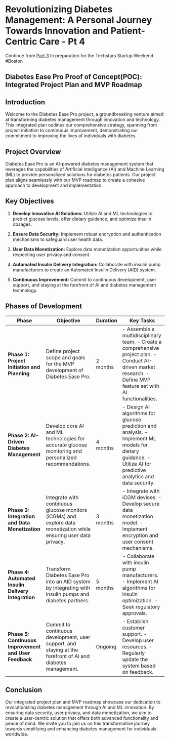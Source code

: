 # Revolutionizing Diabetes Management: A Personal Journey Towards Innovation and Patient-Centric Care - Pt 4

Continue from [Part 3](/2023/09/26/diabetes-management-and-CGM-technology-p3) In preparation for the Techstars Startup Weekend #Boston

## Diabetes Ease Pro Proof of Concept(POC): Integrated Project Plan and MVP Roadmap

## Introduction

Welcome to the Diabetes Ease Pro project, a groundbreaking venture aimed at transforming diabetes management through innovation and technology. This integrated plan outlines our comprehensive strategy, spanning from project initiation to continuous improvement, demonstrating our commitment to improving the lives of individuals with diabetes.

## Project Overview

Diabetes Ease Pro is an AI-powered diabetes management system that leverages the capabilities of Artificial Intelligence (AI) and Machine Learning (ML) to provide personalized solutions for diabetes patients. Our project plan aligns seamlessly with our MVP roadmap to create a cohesive approach to development and implementation.

## Key Objectives

1. **Develop Innovative AI Solutions:** Utilize AI and ML technologies to predict glucose levels, offer dietary guidance, and optimize insulin dosages.

2. **Ensure Data Security:** Implement robust encryption and authentication mechanisms to safeguard user health data.

3. **User Data Monetization:** Explore data monetization opportunities while respecting user privacy and consent.

4. **Automated Insulin Delivery Integration:** Collaborate with insulin pump manufacturers to create an Automated Insulin Delivery (AID) system.

5. **Continuous Improvement:** Commit to continuous development, user support, and staying at the forefront of AI and diabetes management technology.

## Phases of Development

| Phase                                                 | Objective                                                                                                          | Duration | Key Tasks                                                                                                                                                          |
| ----------------------------------------------------- | ------------------------------------------------------------------------------------------------------------------ | -------- | ------------------------------------------------------------------------------------------------------------------------------------------------------------------ |
| **Phase 1: Project Initiation and Planning**          | Define project scope and goals for the MVP development of Diabetes Ease Pro.                                       | 2 months | - Assemble a multidisciplinary team. - Create a comprehensive project plan. - Conduct AI-driven market research. - Define MVP feature set with AI functionalities. |
| **Phase 2: AI-Driven Diabetes Management**            | Develop core AI and ML technologies for accurate glucose monitoring and personalized recommendations.              | 4 months | - Design AI algorithms for glucose prediction and analysis. - Implement ML models for dietary guidance. - Utilize AI for predictive analytics and data security.   |
| **Phase 3: Integration and Data Monetization**        | Integrate with continuous glucose monitors (iCGMs) and explore data monetization while ensuring user data privacy. | 3 months | - Integrate with iCGM devices. - Develop secure data monetization model. - Implement encryption and user consent mechanisms.                                       |
| **Phase 4: Automated Insulin Delivery Integration**   | Transform Diabetes Ease Pro into an AID system by integrating with insulin pumps and diabetes partners.            | 5 months | - Collaborate with insulin pump manufacturers. - Implement AI algorithms for insulin optimization. - Seek regulatory approvals.                                    |
| **Phase 5: Continuous Improvement and User Feedback** | Commit to continuous development, user support, and staying at the forefront of AI and diabetes management.        | Ongoing  | - Establish customer support. - Develop user resources. - Regularly update the system based on feedback.                                                           |

## Conclusion

Our integrated project plan and MVP roadmap showcase our dedication to revolutionizing diabetes management through AI and ML innovation. By ensuring data security, user privacy, and data monetization, we aim to create a user-centric solution that offers both advanced functionality and peace of mind. We invite you to join us on this transformative journey towards simplifying and enhancing diabetes management for individuals worldwide.
